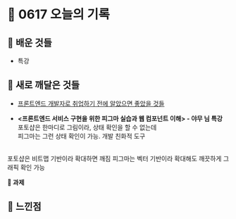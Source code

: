 # 🧸 0617 오늘의 기록
## 💙 배운 것들
* 특강

## 💚 새로 깨달은 것들
* [프론트엔드 개발자로 취업하기 전에 알았으면 좋았을 것들](https://github.com/areumz/TIL/blob/main/Etc/%ED%94%84%EB%A1%A0%ED%8A%B8%EC%97%94%EB%93%9C%20%EA%B0%9C%EB%B0%9C%EC%9E%90%EB%A1%9C%20%EC%B7%A8%EC%97%85%ED%95%98%EA%B8%B0%20%EC%A0%84%EC%97%90%20%EC%95%8C%EC%95%98%EC%9C%BC%EB%A9%B4%20%EC%A2%8B%EC%95%98%EC%9D%84%20%EA%B2%83%EB%93%A4.md)

* **<프론트엔드 서비스 구현을 위한 피그마 실습과 웹 컴포넌트 이해> - 야무 님 특강**   
포토샵은 한마디로 그림이라, 상태 확인을 할 수 없는데   
피그마는 그런 상태 확인이 가능. 개발 친화적 도구   
<br/>
포토샵은 비트맵 기반이라 확대하면 깨짐   
피그마는 벡터 기반이라 확대해도 깨끗하게 그래픽 확인 가능   

**📍 과제**

## 💜 느낀점

